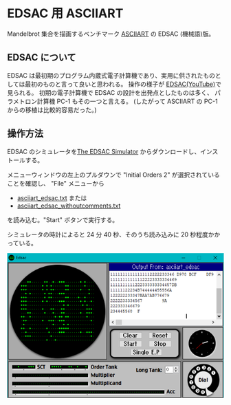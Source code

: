 # EDSAC 用 ASCIIART

Mandelbrot 集合を描画するベンチマーク
[ASCIIART](http://haserin09.la.coocan.jp/asciiart.html)
の EDSAC (機械語)版。


## EDSAC について

EDSAC は最初期のプログラム内蔵式電子計算機であり、実用に供されたものとしては最初のものと言って良いと思われる。
操作の様子が
[EDSAC(YouTube)](https://www.youtube.com/watch?v=6v4Juzn10gM&feature=youtu.be)で見られる。
初期の電子計算機で EDSAC の設計を出発点としたものは多く、
パラメトロン計算機 PC-1 もその一つと言える。
(したがって ASCIIART の PC-1 からの移植は比較的容易だった。)


## 操作方法

EDSAC のシミュレータを[The EDSAC Simulator](https://www.dcs.warwick.ac.uk/~edsac/)
からダウンロードし、インストールする。

メニューウィンドウの左上のプルダウンで "Initial Orders 2" が選択されていることを確認し、
"File" メニューから

* [asciiart_edsac.txt](asciiart_edsac.txt) または
* [asciiart_edsac_withoutcomments.txt](asciiart_edsac_withoutcomments.txt)

を読み込む。"Start" ボタンで実行する。

シミュレータの時計によると 24 分 40 秒、そのうち読み込みに 20 秒程度かかっている。

![Screenshot](asciiart_edsac.png)

